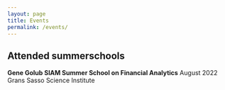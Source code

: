 ```yaml
---
layout: page
title: Events
permalink: /events/
---
```


## Attended summerschools
**Gene Golub SIAM Summer School on Financial Analytics**
August 2022
Grans Sasso Science Institute
